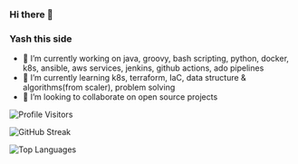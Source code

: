 ### Hi there 👋
### Yash this side 

- 🔭 I’m currently working on java, groovy, bash scripting, python, docker, k8s, ansible, aws services, jenkins, github actions, ado pipelines
- 🌱 I’m currently learning k8s, terraform, IaC, data structure & algorithms(from scaler), problem solving
- 👯 I’m looking to collaborate on open source projects

![Profile Visitors](https://vbr.wocr.tk/badge?page_id=Yash-Raj-srivastav.Yash-Raj-srivastav&color=00cf00)

![GitHub Streak](https://github-readme-streak-stats.herokuapp.com/?user=Yash-Raj-srivastav&theme=vue-dark)

![Top Languages](https://github-readme-stats.vercel.app/api/top-langs/?username=Yash-Raj-srivastav&theme=vue-dark&layout=compact)
